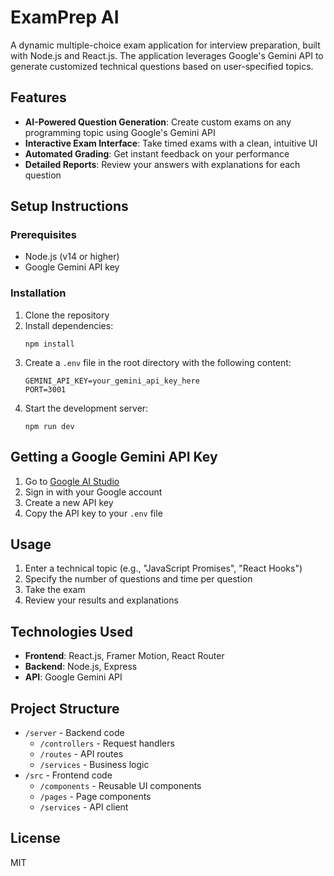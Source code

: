 # ExamPrep AI

A dynamic multiple-choice exam application for interview preparation, built with Node.js and React.js. The application leverages Google's Gemini API to generate customized technical questions based on user-specified topics.

## Features

- **AI-Powered Question Generation**: Create custom exams on any programming topic using Google's Gemini API
- **Interactive Exam Interface**: Take timed exams with a clean, intuitive UI
- **Automated Grading**: Get instant feedback on your performance
- **Detailed Reports**: Review your answers with explanations for each question

## Setup Instructions

### Prerequisites

- Node.js (v14 or higher)
- Google Gemini API key

### Installation

1. Clone the repository
2. Install dependencies:
   ```
   npm install
   ```
3. Create a `.env` file in the root directory with the following content:
   ```
   GEMINI_API_KEY=your_gemini_api_key_here
   PORT=3001
   ```
4. Start the development server:
   ```
   npm run dev
   ```

## Getting a Google Gemini API Key

1. Go to [Google AI Studio](https://makersuite.google.com/app/apikey)
2. Sign in with your Google account
3. Create a new API key
4. Copy the API key to your `.env` file

## Usage

1. Enter a technical topic (e.g., "JavaScript Promises", "React Hooks")
2. Specify the number of questions and time per question
3. Take the exam
4. Review your results and explanations

## Technologies Used

- **Frontend**: React.js, Framer Motion, React Router
- **Backend**: Node.js, Express
- **API**: Google Gemini API

## Project Structure

- `/server` - Backend code
  - `/controllers` - Request handlers
  - `/routes` - API routes
  - `/services` - Business logic
- `/src` - Frontend code
  - `/components` - Reusable UI components
  - `/pages` - Page components
  - `/services` - API client

## License

MIT